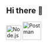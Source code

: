 ## Hi there 👋

<img src="https://skillicons.dev/icons?i=nodejs" alt="Node.js" width="40" height="40" />   <img src="https://skillicons.dev/icons?i=postman" alt="Postman" width="50" height="50" />



<!--
**zarkoto23/zarkoto23** is a ✨ _special_ ✨ repository because its `README.md` (this file) appears on your GitHub profile.

Here are some ideas to get you started:

- 🔭 I’m currently working on ...
- 🌱 I’m currently learning ...
- 👯 I’m looking to collaborate on ...
- 🤔 I’m looking for help with ...
- 💬 Ask me about ...
- 📫 How to reach me: ...
- 😄 Pronouns: ...
- ⚡ Fun fact: ...
-->

